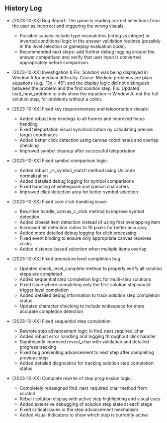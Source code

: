 ## History Log

- [2023-10-XX] Bug Report: The game is reading correct selections from the user as incorrect and triggering the wrong visuals. 
  * Possible causes include type mismatches (string vs integer) or inverted conditional logic in the answer validation routines (possibly in the level selection or gameplay evaluation code).
  * Recommended next steps: add further debug logging around the answer comparison and verify that user input is converted appropriately before comparison. 

- [2023-10-XX] Investigation & Fix: Solution was being displayed in Window A for medium difficulty. Cause: Medium problems are plain equations (e.g., '3x = 45') and the display logic did not distinguish between the problem and the first solution step. Fix: Updated load_new_problem to only show the equation in Window A, not the full solution step, for problems without a colon.

- [2023-10-XX] Fixed key responsiveness and teleportation visuals:
  * Added robust key bindings to all frames and improved focus handling
  * Fixed teleportation visual synchronization by calculating precise target coordinates
  * Added better click detection using canvas coordinates and overlap checking
  * Improved symbol cleanup after successful teleportation 

- [2023-10-XX] Fixed symbol comparison logic:
  * Added robust _is_symbol_match method using Unicode normalization
  * Added detailed debug logging for symbol comparisons
  * Fixed handling of whitespace and special characters
  * Improved click detection area for better symbol selection 

- [2023-10-XX] Fixed core click handling issue:
  * Rewritten handle_canvas_c_click method to improve symbol detection
  * Added closest item detection instead of using first overlapping item
  * Increased hit detection radius to 10 pixels for better accuracy
  * Added more detailed debug logging for click processing
  * Fixed event binding to ensure only appropriate canvas receives clicks
  * Added distance-based selection when multiple items overlap 

- [2023-10-XX] Fixed premature level completion bug:
  * Updated check_level_complete method to properly verify all solution steps are completed
  * Added sequential step completion logic for multi-step solutions
  * Fixed issue where completing only the first solution step would trigger level completion
  * Added detailed debug information to track solution step completion status
  * Updated character checking to include whitespace for more accurate completion detection 

- [2023-10-XX] Fixed sequential step completion:
  * Rewrote step advancement logic in find_next_required_char
  * Added robust error handling and logging throughout click handler
  * Significantly improved reveal_char with validation and detailed progress tracking
  * Fixed bug preventing advancement to next step after completing previous step
  * Added detailed diagnostics for tracking solution step completion status 

- [2023-10-XX] Complete rewrite of step progression logic:
  * Completely redesigned find_next_required_char method from scratch
  * Rebuilt solution display with active step highlighting and visual cues
  * Added extensive debugging of solution step state at each stage
  * Fixed critical issues in the step advancement mechanism
  * Added visual indicators to show which step is currently active 